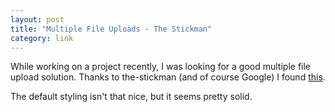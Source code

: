 ```yaml
---
layout: post
title: "Multiple File Uploads - The Stickman"
category: link
---
```


While working on a project recently, I was looking for a good multiple file upload solution. Thanks to the-stickman (and of course Google) I found [this](http://the-stickman.com/files/mootools/multiupload/).

The default styling isn't that nice, but it seems pretty solid.
